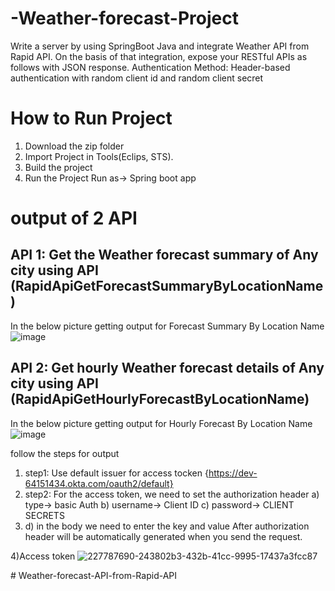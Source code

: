 # -Weather-forecast-Project
Write a server by using SpringBoot Java and integrate Weather API from Rapid API. On the basis of that integration, expose your RESTful APIs as follows with JSON response. Authentication Method: Header-based authentication with random client id and random client secret


# How to Run Project

1) Download the zip folder
2) Import Project in Tools(Eclips, STS).
3) Build the project
4) Run the Project
Run as-> Spring boot app

# output of 2 API
## API 1: Get the Weather forecast summary of Any city using API (RapidApiGetForecastSummaryByLocationName)
In the below picture getting output for Forecast Summary By Location Name
![image](https://github.com/KondaShriya/Weather-API-from-Rapid-API/assets/99605851/a42c2167-eb80-4b9a-b151-347316f658ac)




## API 2: Get hourly Weather forecast details of Any city using API (RapidApiGetHourlyForecastByLocationName)

In the below picture getting output for Hourly Forecast By Location Name
![image](https://github.com/KondaShriya/Weather-API-from-Rapid-API/assets/99605851/6cbc7670-0adc-4f1d-838e-71ffef56b2de)



follow the steps for output
1) step1: Use default issuer for access tocken {https://dev-64151434.okta.com/oauth2/default}
2) step2: For the access token, we need to set the authorization header a) type-> basic Auth b) username-> Client ID c) password-> CLIENT SECRETS
3) d) in the body we need to enter the key and value
    After authorization header will be automatically generated when you send the request.


4)Access token
![227787690-243802b3-432b-41cc-9995-17437a3fcc87](https://user-images.githubusercontent.com/73180409/229243709-9fd45c59-25db-40a5-9a46-8e7739669784.png)

#   W e a t h e r - f o r e c a s t - A P I - f r o m - R a p i d - A P I 
 
 
